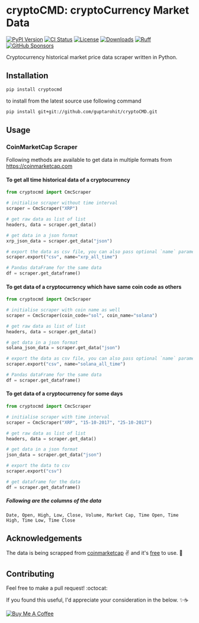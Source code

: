 # cryptoCMD: cryptoCurrency Market Data

[![PyPI Version][]][1] [![CI Status][]][2] [![License][]][3] [![Downloads][]][4] [![Ruff][]][5] [![GitHub Sponsors][]][6]


Cryptocurrency historical market price data scraper written in Python.

## Installation

```sh
pip install cryptocmd
```

to install from the latest source use following command

```sh
pip install git+git://github.com/guptarohit/cryptoCMD.git
```

## Usage

### CoinMarketCap Scraper

Following methods are available to get data in multiple formats from
<https://coinmarketcap.com>

#### To get all time historical data of a cryptocurrency

```python
from cryptocmd import CmcScraper

# initialise scraper without time interval
scraper = CmcScraper("XRP")

# get raw data as list of list
headers, data = scraper.get_data()

# get data in a json format
xrp_json_data = scraper.get_data("json")

# export the data as csv file, you can also pass optional `name` parameter
scraper.export("csv", name="xrp_all_time")

# Pandas dataFrame for the same data
df = scraper.get_dataframe()
```

#### To get data of a cryptocurrency which have same coin code as others

```python
from cryptocmd import CmcScraper

# initialise scraper with coin name as well
scraper = CmcScraper(coin_code="sol", coin_name="solana")

# get raw data as list of list
headers, data = scraper.get_data()

# get data in a json format
solana_json_data = scraper.get_data("json")

# export the data as csv file, you can also pass optional `name` parameter
scraper.export("csv", name="solana_all_time")

# Pandas dataFrame for the same data
df = scraper.get_dataframe()
```

#### To get data of a cryptocurrency for some days

```python
from cryptocmd import CmcScraper

# initialise scraper with time interval
scraper = CmcScraper("XRP", "15-10-2017", "25-10-2017")

# get raw data as list of list
headers, data = scraper.get_data()

# get data in a json format
json_data = scraper.get_data("json")

# export the data to csv
scraper.export("csv")

# get dataframe for the data
df = scraper.get_dataframe()
```

##### Following are the columns of the data

`Date, Open, High, Low, Close, Volume, Market Cap, Time Open, Time High, Time Low, Time Close`

## Acknowledgements

The data is being scrapped from
[coinmarketcap](https://coinmarketcap.com) :v: and it\'s
[free](https://coinmarketcap.com/faq/) to use. :tada:

## Contributing

Feel free to make a pull request! :octocat:

If you found this useful, I\'d appreciate your consideration in the
below. ✨☕


[PyPI Version]: https://img.shields.io/pypi/v/cryptoCMD.svg
[1]: https://pypi.python.org/pypi/cryptoCMD
[CI Status]: https://github.com/guptarohit/cryptoCMD/actions/workflows/ci.yml/badge.svg
[2]: https://github.com/guptarohit/cryptoCMD/actions/workflows/ci.yml
[License]: https://img.shields.io/pypi/l/cryptoCMD.svg
[3]: https://github.com/guptarohit/cryptoCMD/blob/master/LICENSE
[Downloads]: https://pepy.tech/badge/cryptoCMD
[4]: https://pepy.tech/project/cryptoCMD
[Ruff]: https://img.shields.io/endpoint?url=https://raw.githubusercontent.com/astral-sh/ruff/main/assets/badge/v2.json
[5]: https://github.com/astral-sh/ruff
[GitHub Sponsors]: https://img.shields.io/github/sponsors/guptarohit?color=%23FF5733
[6]: https://github.com/sponsors/guptarohit
[![Buy Me A Coffee](https://img.buymeacoffee.com/button-api/?text=Buy%20me%20a%20coffee&emoji=&slug=rohitgupta&button_colour=5F7FFF&font_colour=ffffff&font_family=Lato&outline_colour=000000&coffee_colour=FFDD00)](https://www.buymeacoffee.com/rohitgupta)
